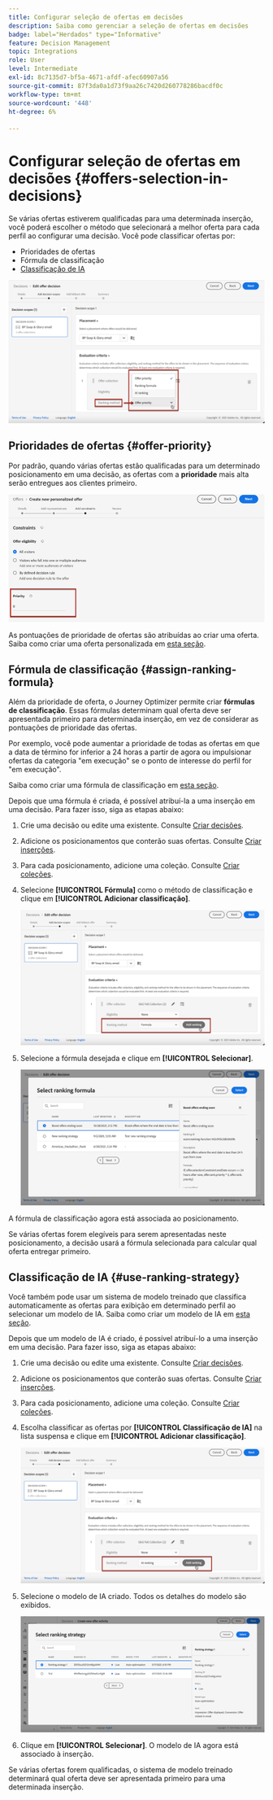 ```yaml
---
title: Configurar seleção de ofertas em decisões
description: Saiba como gerenciar a seleção de ofertas em decisões
badge: label="Herdados" type="Informative"
feature: Decision Management
topic: Integrations
role: User
level: Intermediate
exl-id: 8c7135d7-bf5a-4671-afdf-afec60907a56
source-git-commit: 87f3da0a1d73f9aa26c7420d260778286bacdf0c
workflow-type: tm+mt
source-wordcount: '448'
ht-degree: 6%

---
```


# Configurar seleção de ofertas em decisões {#offers-selection-in-decisions}

Se várias ofertas estiverem qualificadas para uma determinada inserção, você poderá escolher o método que selecionará a melhor oferta para cada perfil ao configurar uma decisão. Você pode classificar ofertas por:
* Prioridades de ofertas
* Fórmula de classificação
* [Classificação de IA](#use-ranking-strategy)

![](../assets/offer-rank-by.png)

## Prioridades de ofertas {#offer-priority}

Por padrão, quando várias ofertas estão qualificadas para um determinado posicionamento em uma decisão, as ofertas com a **prioridade** mais alta serão entregues aos clientes primeiro.

![](../assets/offer-priority.png)

As pontuações de prioridade de ofertas são atribuídas ao criar uma oferta. Saiba como criar uma oferta personalizada em [esta seção](../offer-library/creating-personalized-offers.md).

## Fórmula de classificação {#assign-ranking-formula}

Além da prioridade de oferta, o Journey Optimizer permite criar **fórmulas de classificação**. Essas fórmulas determinam qual oferta deve ser apresentada primeiro para determinada inserção, em vez de considerar as pontuações de prioridade das ofertas.

Por exemplo, você pode aumentar a prioridade de todas as ofertas em que a data de término for inferior a 24 horas a partir de agora ou impulsionar ofertas da categoria &quot;em execução&quot; se o ponto de interesse do perfil for &quot;em execução&quot;.

Saiba como criar uma fórmula de classificação em [esta seção](../ranking/create-ranking-formulas.md).

Depois que uma fórmula é criada, é possível atribuí-la a uma inserção em uma decisão. Para fazer isso, siga as etapas abaixo:

1. Crie uma decisão ou edite uma existente. Consulte [Criar decisões](../offer-activities/create-offer-activities.md).

1. Adicione os posicionamentos que conterão suas ofertas. Consulte [Criar inserções](../offer-library/creating-placements.md).

1. Para cada posicionamento, adicione uma coleção. Consulte [Criar coleções](../offer-library/creating-collections.md).

1. Selecione **[!UICONTROL Fórmula]** como o método de classificação e clique em **[!UICONTROL Adicionar classificação]**.

   ![](../assets/offer-activity-ranking.png)

1. Selecione a fórmula desejada e clique em **[!UICONTROL Selecionar]**.

   ![](../assets/ranking-selection.png)

A fórmula de classificação agora está associada ao posicionamento.

Se várias ofertas forem elegíveis para serem apresentadas neste posicionamento, a decisão usará a fórmula selecionada para calcular qual oferta entregar primeiro.

## Classificação de IA {#use-ranking-strategy}

<!--If you are an [Adobe Experience Platform](https://experienceleague.adobe.com/docs/experience-platform/landing/home.html){target="_blank"} user leveraging the **Offer Decisioning** application service,-->

Você também pode usar um sistema de modelo treinado que classifica automaticamente as ofertas para exibição em determinado perfil ao selecionar um modelo de IA. Saiba como criar um modelo de IA em [esta seção](../ranking/create-ranking-strategies.md).

Depois que um modelo de IA é criado, é possível atribuí-lo a uma inserção em uma decisão. Para fazer isso, siga as etapas abaixo:

1. Crie uma decisão ou edite uma existente. Consulte [Criar decisões](../offer-activities/create-offer-activities.md).

1. Adicione os posicionamentos que conterão suas ofertas. Consulte [Criar inserções](../offer-library/creating-placements.md).

1. Para cada posicionamento, adicione uma coleção. Consulte [Criar coleções](../offer-library/creating-collections.md).

1. Escolha classificar as ofertas por **[!UICONTROL Classificação de IA]** na lista suspensa e clique em **[!UICONTROL Adicionar classificação]**.

   ![](../assets/ranking-selection-ai-ranking.png)

1. Selecione o modelo de IA criado. Todos os detalhes do modelo são exibidos.

   ![](../assets/ranking-selection-ai-ranking-selected.png)

1. Clique em **[!UICONTROL Selecionar]**. O modelo de IA agora está associado à inserção.

Se várias ofertas forem qualificadas, o sistema de modelo treinado determinará qual oferta deve ser apresentada primeiro para uma determinada inserção.

